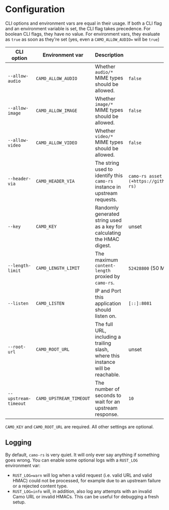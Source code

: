 # Configuration

CLI options and environment vars are equal in their usage. If both a CLI flag and an environment variable is set, the CLI flag takes precedence. For boolean CLI flags, they have no value. For environment vars, they evaluate as `true` as soon as they're set (yes, even a `CAMO_ALLOW_AUDIO=` will be `true`)

| CLI option           | Environment var         | Description                                                                      | Default                                                      |
| -------------------- | ----------------------- | -------------------------------------------------------------------------------- | ------------------------------------------------------------ |
| `--allow-audio`      | `CAMO_ALLOW_AUDIO`      | Whether `audio/*` MIME types should be allowed.                                  | `false`                                                      |
| `--allow-image`      | `CAMO_ALLOW_IMAGE`      | Whether `image/*` MIME types should be allowed.                                  | `false`                                                      |
| `--allow-video`      | `CAMO_ALLOW_VIDEO`      | Whether `video/*` MIME types should be allowed.                                  | `false`                                                      |
| `--header-via`       | `CAMO_HEADER_VIA`       | The string used to identify this `camo-rs` instance in upstream requests.        | `camo-rs asset proxy (+https://github.com/denschub/camo-rs)` |
| `--key`              | `CAMO_KEY`              | Randomly generated string used as a key for calculating the HMAC digest.         | unset                                                        |
| `--length-limit`     | `CAMO_LENGTH_LIMIT`     | The maximum `content-length` proxied by `camo-rs`.                               | `52428800` (50 MiB)                                          |
| `--listen`           | `CAMO_LISTEN`           | IP and Port this application should listen on.                                   | `[::]:8081`                                                  |
| `--root-url`         | `CAMO_ROOT_URL`         | The full URL, including a trailing slash, where this instance will be reachable. | unset                                                        |
| `--upstream-timeout` | `CAMO_UPSTREAM_TIMEOUT` | The number of seconds to wait for an upstream response.                          | `10`                                                         |

`CAMO_KEY` and `CAMO_ROOT_URL` are required. All other settings are optional.

## Logging

By default, `camo-rs` is very quiet. It will only ever say anything if something goes wrong. You can enable some optional logs with a `RUST_LOG` environment var:

- `RUST_LOG=warn` will log when a valid request (i.e. valid URL and valid HMAC) could not be processed, for example due to an upstream failure or a rejected content type.
- `RUST_LOG=info` will, in addition, also log any attempts with an invalid Camo URL or invalid HMACs. This can be useful for debugging a fresh setup.
